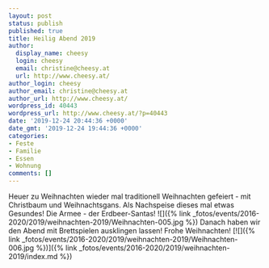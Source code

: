 ```yaml
---
layout: post
status: publish
published: true
title: Heilig Abend 2019
author:
  display_name: cheesy
  login: cheesy
  email: christine@cheesy.at
  url: http://www.cheesy.at/
author_login: cheesy
author_email: christine@cheesy.at
author_url: http://www.cheesy.at/
wordpress_id: 40443
wordpress_url: http://www.cheesy.at/?p=40443
date: '2019-12-24 20:44:36 +0000'
date_gmt: '2019-12-24 19:44:36 +0000'
categories:
- Feste
- Familie
- Essen
- Wohnung
comments: []
---
```

Heuer zu Weihnachten wieder mal traditionell Weihnachten gefeiert - mit Christbaum und Weihnachtsgans. Als Nachspeise dieses mal etwas Gesundes! Die Armee - der Erdbeer-Santas!
![]({% link _fotos/events/2016-2020/2019/weihnachten-2019/Weihnachten-005.jpg %})
Danach haben wir den Abend mit Brettspielen ausklingen lassen! Frohe Weihnachten!
[![]({% link _fotos/events/2016-2020/2019/weihnachten-2019/Weihnachten-006.jpg %})]({% link _fotos/events/2016-2020/2019/weihnachten-2019/index.md %})

